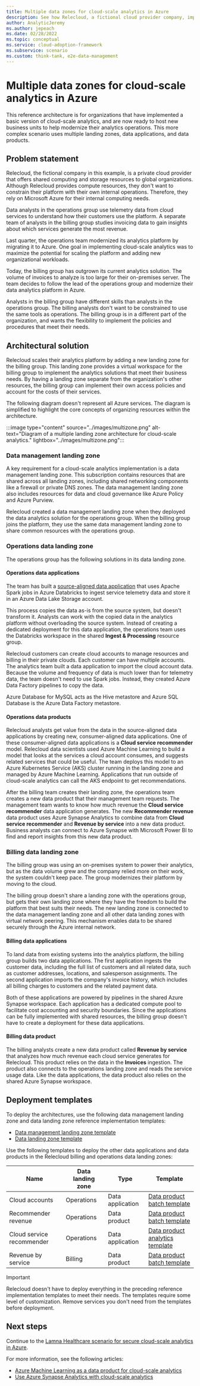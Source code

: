 ```yaml
---
title: Multiple data zones for cloud-scale analytics in Azure
description: See how Relecloud, a fictional cloud provider company, implements multiple landing zones for cloud-scale analytics in Azure.
author: AnalyticJeremy
ms.author: jepeach
ms.date: 02/28/2022
ms.topic: conceptual
ms.service: cloud-adoption-framework
ms.subservice: scenario
ms.custom: think-tank, e2e-data-management
---
```


# Multiple data zones for cloud-scale analytics in Azure

This reference architecture is for organizations that have implemented a basic version of cloud-scale analytics, and are now ready to host new business units to help modernize their analytics operations. This more complex scenario uses multiple landing zones, data applications, and data products.

## Problem statement

Relecloud, the fictional company in this example, is a private cloud provider that offers shared computing and storage resources to global organizations. Although Relecloud provides compute resources, they don't want to constrain their platform with their own internal operations. Therefore, they rely on Microsoft Azure for their internal computing needs.

Data analysts in the operations group use telemetry data from cloud services to understand how their customers use the platform. A separate team of analysts in the billing group studies invoicing data to gain insights about which services generate the most revenue.

Last quarter, the operations team modernized its analytics platform by migrating it to Azure. One goal in implementing cloud-scale analytics was to maximize the potential for scaling the platform and adding new organizational workloads.

Today, the billing group has outgrown its current analytics solution. The volume of invoices to analyze is too large for their on-premises server. The team decides to follow the lead of the operations group and modernize their data analytics platform in Azure.

Analysts in the billing group have different skills than analysts in the operations group. The billing analysts don't want to be constrained to use the same tools as operations. The billing group is in a different part of the organization, and wants the flexibility to implement the policies and procedures that meet their needs.

## Architectural solution

Relecloud scales their analytics platform by adding a new landing zone for the billing group. This landing zone provides a virtual workspace for the billing group to implement the analytics solutions that meet their business needs. By having a landing zone separate from the organization's other resources, the billing group can implement their own access policies and account for the costs of their services.

The following diagram doesn't represent all Azure services. The diagram is simplified to highlight the core concepts of organizing resources within the architecture.

:::image type="content" source="../images/multizone.png" alt-text="Diagram of a multiple landing zone architecture for cloud-scale analytics." lightbox="../images/multizone.png":::

### Data management landing zone

A key requirement for a cloud-scale analytics implementation is a data management landing zone. This subscription contains resources that are shared across all landing zones, including shared networking components like a firewall or private DNS zones. The data management landing zone also includes resources for data and cloud governance like Azure Policy and Azure Purview.

Relecloud created a data management landing zone when they deployed the data analytics solution for the operations group. When the billing group joins the platform, they use the same data management landing zone to share common resources with the operations group.

### Operations data landing zone

The operations group has the following solutions in its data landing zone.

#### Operations data applications

The team has built a [source-aligned data application](../../cloud-scale-analytics/architectures/data-application-source-aligned.md) that uses Apache Spark jobs in Azure Databricks to ingest service telemetry data and store it in an Azure Data Lake Storage account.

This process copies the data as-is from the source system, but doesn't transform it. Analysts can work with the copied data in the analytics platform without overloading the source system. Instead of creating a dedicated deployment for this data application, the operations team uses the Databricks workspace in the shared **Ingest & Processing** resource group.

Relecloud customers can create cloud accounts to manage resources and billing in their private clouds. Each customer can have multiple accounts. The analytics team built a data application to import the cloud account data. Because the volume and frequency of data is much lower than for telemetry data, the team doesn't need to use Spark jobs. Instead, they created Azure Data Factory pipelines to copy the data.

Azure Database for MySQL acts as the Hive metastore and Azure SQL Database is the Azure Data Factory metastore.

#### Operations data products

Relecloud analysts get value from the data in the source-aligned data applications by creating new, consumer-aligned data applications. One of these consumer-aligned data applications is a **Cloud service recommender** model. Relecloud data scientists used Azure Machine Learning to build a model that looks at the services a cloud account consumes, and suggests related services that could be useful. The team deploys this model to an Azure Kubernetes Service (AKS) cluster running in the landing zone and managed by Azure Machine Learning. Applications that run outside of cloud-scale analytics can call the AKS endpoint to get recommendations.

After the billing team creates their landing zone, the operations team creates a new data product that their management team requests. The management team wants to know how much revenue the **Cloud service recommender** data application generates. The new **Recommender revenue** data product uses Azure Synapse Analytics to combine data from **Cloud service recommender** and **Revenue by service** into a new data product. Business analysts can connect to Azure Synapse with Microsoft Power BI to find and report insights from this new data product.

### Billing data landing zone

The billing group was using an on-premises system to power their analytics, but as the data volume grew and the company relied more on their work, the system couldn't keep pace. The group modernizes their platform by moving to the cloud.

The billing group doesn't share a landing zone with the operations group, but gets their own landing zone where they have the freedom to build the platform that best suits their needs. The new landing zone is connected to the data management landing zone and all other data landing zones with virtual network peering. This mechanism enables data to be shared securely through the Azure internal network.

#### Billing data applications

To land data from existing systems into the analytics platform, the billing group builds two data applications. The first application ingests the customer data, including the full list of customers and all related data, such as customer addresses, locations, and salesperson assignments. The second application imports the company's invoice history, which includes all billing charges to customers and the related payment data.

Both of these applications are powered by pipelines in the shared Azure Synapse workspace. Each application has a dedicated compute pool to facilitate cost accounting and security boundaries. Since the applications can be fully implemented with shared resources, the billing group doesn't have to create a deployment for these data applications.

#### Billing data product

The billing analysts create a new data product called **Revenue by service** that analyzes how much revenue each cloud service generates for Relecloud. This product relies on the data in the **Invoices** ingestion. The product also connects to the operations landing zone and reads the service usage data. Like the data applications, the data product also relies on the shared Azure Synapse workspace.

## Deployment templates

To deploy the architectures, use the following data management landing zone and data landing zone reference implementation templates:

- [Data management landing zone template](https://github.com/Azure/data-management-zone)
- [Data landing zone template](https://github.com/Azure/data-landing-zone)

Use the following templates to deploy the other data applications and data products in the Relecloud billing and operations data landing zones:

|Name  |Data landing zone  |Type  |Template  |
|---------|---------|---------|---------|
|Cloud accounts     |Operations         |Data application         |[Data product batch template](https://github.com/Azure/data-product-batch)         |
|Recommender revenue     |Operations         |Data product         |[Data product batch template](https://github.com/Azure/data-product-batch)         |
|Cloud service recommender     |Operations         |Data application         |[Data product analytics template](https://github.com/Azure/data-product-analytics)         |
|Revenue by service     |Billing         |Data product         |[Data product batch template](https://github.com/Azure/data-product-batch)         |

> [!IMPORTANT]
> Relecloud doesn't have to deploy everything in the preceding reference implementation templates to meet their needs. The templates require some level of customization. Remove services you don't need from the templates before deployment.

## Next steps

Continue to the [Lamna Healthcare scenario for secure cloud-scale analytics in Azure](./reference-architecture-lamna.md).

For more information, see the following articles:

- [Azure Machine Learning as a data product for cloud-scale analytics](../best-practices/azure-machine-learning.md)
- [Use Azure Synapse Analytics with cloud-scale analytics](../best-practices/azure-synapse-analytics-implementation.md)
